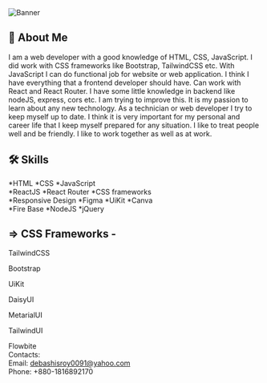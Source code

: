<img src="https://i.ibb.co/mtW34df/Yellow-Monochrome-Photo-Linked-In-Banner.png" alt="Banner"/>


## 🚀 About Me
I am a web developer with a good knowledge of HTML, CSS, JavaScript. I did work with CSS frameworks like Bootstrap, TailwindCSS etc. With JavaScript I can do functional job for website or web application. I think I have everything that a frontend developer should have. Can work with React and React Router.
I have some little knowledge in backend like nodeJS, express, cors etc. I am trying to improve this.
It is my passion to learn about any new technology. As a technician or web developer I try to keep myself up to date. I think it is very important for my personal and career life that I keep myself prepared for any situation. I like to treat people well and be friendly. I like to work together as well as at work.


## 🛠 Skills
*HTML
*CSS
*JavaScript <br/>
*ReactJS
*React Router
*CSS frameworks <br/>
*Responsive Design
*Figma
*UiKit
*Canva <br/>
*Fire Base
*NodeJS
*jQuery


## => CSS Frameworks -

TailwindCSS

Bootstrap

UiKit

DaisyUI

MetarialUI

TailwindUI

Flowbite
    <br/>
    Contacts: <br/>
    Email: debashisroy0091@yahoo.com<br/>
    Phone: +880-1816892170
<!---
pally0091/pally0091 is a ✨ special ✨ repository because its `README.md` (this file) appears on your GitHub profile.
You can click the Preview link to take a look at your changes.
--->

